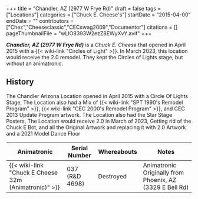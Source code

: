 +++
title = "Chandler, AZ (2977 W Frye Rd)"
draft = false
tags = ["Locations"]
categories = ["Chuck E. Cheese's"]
startDate = "2015-04-00"
endDate = ""
contributors = ["Chez","Cheeseclassic","CECswag2009","Documentor"]
citations = []
pageThumbnailFile = "wLIO8393W2ezZ8EWyXvY.avif"
+++

***Chandler, AZ (2977 W Frye Rd)*** is a *Chuck E. Cheese* that opened in April 2015 with a {{< wiki-link "Circles of Light" >}}. In March 2023, this location would receive the 2.0 remodel. They kept the Circles of Lights stage, but without an animatronic.

## History

The Chandler Arizona Location opened in April 2015 with a Circle Of Lights Stage, The Location also had a Mix of {{< wiki-link "SPT 1990's Remodel Program" >}}, {{< wiki-link "CEC 2000's Remodel Program" >}}, and CEC 2013 Update Program artwork. The Location also had the Star Stage Posters, The Location would receive 2.0 in March of 2023, Getting rid of the Chuck E Bot, and all the Original Artwork and replacing it with 2.0 Artwork and a 2021 Model Dance Floor

| Animatronic                                                | Serial Number      | Whereabouts | Notes                                                    |
|------------------------------------------------------------|--------------------|-------------|----------------------------------------------------------|
| {{< wiki-link "Chuck E Cheese 32m (Animatronic)" >}} | 037 (R&amp;D 4698) | Destroyed   | Animatronic Originally from Phoenix, AZ (3329 E Bell Rd) |